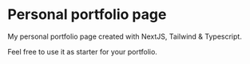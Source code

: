 # Personal portfolio page

My personal portfolio page created with NextJS, Tailwind & Typescript.

Feel free to use it as starter for your portfolio.
